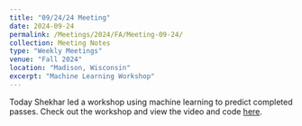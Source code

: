 ```yaml
---
title: "09/24/24 Meeting"
date: 2024-09-24
permalink: /Meetings/2024/FA/Meeting-09-24/
collection: Meeting Notes
type: "Weekly Meetings"
venue: "Fall 2024"
location: "Madison, Wisconsin"
excerpt: "Machine Learning Workshop"
---
```

Today Shekhar led a workshop using machine learning to predict completed passes. Check out the workshop and view the video and code [here](/workshop/2024/FA/FootballML).
